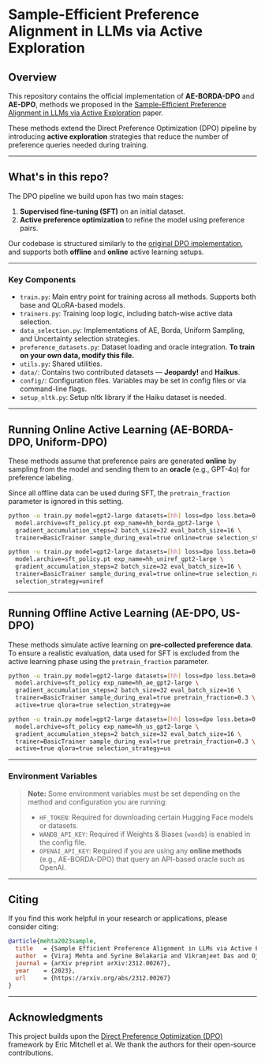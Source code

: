 # Sample-Efficient Preference Alignment in LLMs via Active Exploration

## Overview

This repository contains the official implementation of **AE-BORDA-DPO** and **AE-DPO**, methods we proposed in the [Sample-Efficient Preference Alignment in LLMs via Active Exploration](https://arxiv.org/abs/2312.00267) paper.

These methods extend the Direct Preference Optimization (DPO) pipeline by introducing **active exploration** strategies that reduce the number of preference queries needed during training.

---

## What's in this repo?

The DPO pipeline we build upon has two main stages:

1. **Supervised fine-tuning (SFT)** on an initial dataset.
2. **Active preference optimization** to refine the model using preference pairs.

Our codebase is structured similarly to the [original DPO implementation](https://github.com/eric-mitchell/direct-preference-optimization), and supports both **offline** and **online** active learning setups.

---

### Key Components

- `train.py`: Main entry point for training across all methods. Supports both base and QLoRA-based models.
- `trainers.py`: Training loop logic, including batch-wise active data selection.
- `data_selection.py`: Implementations of AE, Borda, Uniform Sampling, and Uncertainty selection strategies.
- `preference_datasets.py`: Dataset loading and oracle integration. **To train on your own data, modify this file.**
- `utils.py`: Shared utilities.
- `data/`: Contains two contributed datasets — **Jeopardy!** and **Haikus**.
- `config/`: Configuration files. Variables may be set in config files or via command-line flags.
- `setup_nltk.py`: Setup nltk library if the Haiku dataset is needed.

---

## Running Online Active Learning (AE-BORDA-DPO, Uniform-DPO)

These methods assume that preference pairs are generated **online** by sampling from the model and sending them to an **oracle** (e.g., GPT-4o) for preference labeling.

Since all offline data can be used during SFT, the `pretrain_fraction` parameter is ignored in this setting.

```bash
python -u train.py model=gpt2-large datasets=[hh] loss=dpo loss.beta=0.1 \
  model.archive=sft_policy.pt exp_name=hh_borda_gpt2-large \
  gradient_accumulation_steps=2 batch_size=32 eval_batch_size=16 \
  trainer=BasicTrainer sample_during_eval=true online=true selection_strategy=borda
````

```bash
python -u train.py model=gpt2-large datasets=[hh] loss=dpo loss.beta=0.1 \
  model.archive=sft_policy.pt exp_name=hh_uniref_gpt2-large \
  gradient_accumulation_steps=2 batch_size=32 eval_batch_size=16 \
  trainer=BasicTrainer sample_during_eval=true online=true selection_ratio=1 \
  selection_strategy=uniref
```

---

## Running Offline Active Learning (AE-DPO, US-DPO)

These methods simulate active learning on **pre-collected preference data**. To ensure a realistic evaluation, data used for SFT is excluded from the active learning phase using the `pretrain_fraction` parameter.

```bash
python -u train.py model=gpt2-large datasets=[hh] loss=dpo loss.beta=0.1 \
  model.archive=sft_policy exp_name=hh_ae_gpt2-large \
  gradient_accumulation_steps=2 batch_size=32 eval_batch_size=16 \
  trainer=BasicTrainer sample_during_eval=true pretrain_fraction=0.3 \
  active=true qlora=true selection_strategy=ae
```

```bash
python -u train.py model=gpt2-large datasets=[hh] loss=dpo loss.beta=0.1 \
  model.archive=sft_policy exp_name=hh_us_gpt2-large \
  gradient_accumulation_steps=2 batch_size=32 eval_batch_size=16 \
  trainer=BasicTrainer sample_during_eval=true pretrain_fraction=0.3 \
  active=true qlora=true selection_strategy=us
```

---

### Environment Variables

> **Note:** Some environment variables must be set depending on the method and configuration you are running:
>
> * `HF_TOKEN`: Required for downloading certain Hugging Face models or datasets.
> * `WANDB_API_KEY`: Required if Weights & Biases (`wandb`) is enabled in the config file.
> * `OPENAI_API_KEY`: Required if you are using any **online methods** (e.g., AE-BORDA-DPO) that query an API-based oracle such as OpenAI.

---

## Citing

If you find this work helpful in your research or applications, please consider citing:

```bibtex
@article{mehta2023sample,
  title   = {Sample Efficient Preference Alignment in LLMs via Active Exploration},
  author  = {Viraj Mehta and Syrine Belakaria and Vikramjeet Das and Ojash Neopane and Yijia Dai and Ilija Bogunovic and Barbara Engelhardt and Stefano Ermon and Jeff Schneider and Willie Neiswanger},
  journal = {arXiv preprint arXiv:2312.00267},
  year    = {2023},
  url     = {https://arxiv.org/abs/2312.00267}
}
```

---

## Acknowledgments

This project builds upon the [Direct Preference Optimization (DPO)](https://github.com/eric-mitchell/direct-preference-optimization) framework by Eric Mitchell et al. We thank the authors for their open-source contributions.